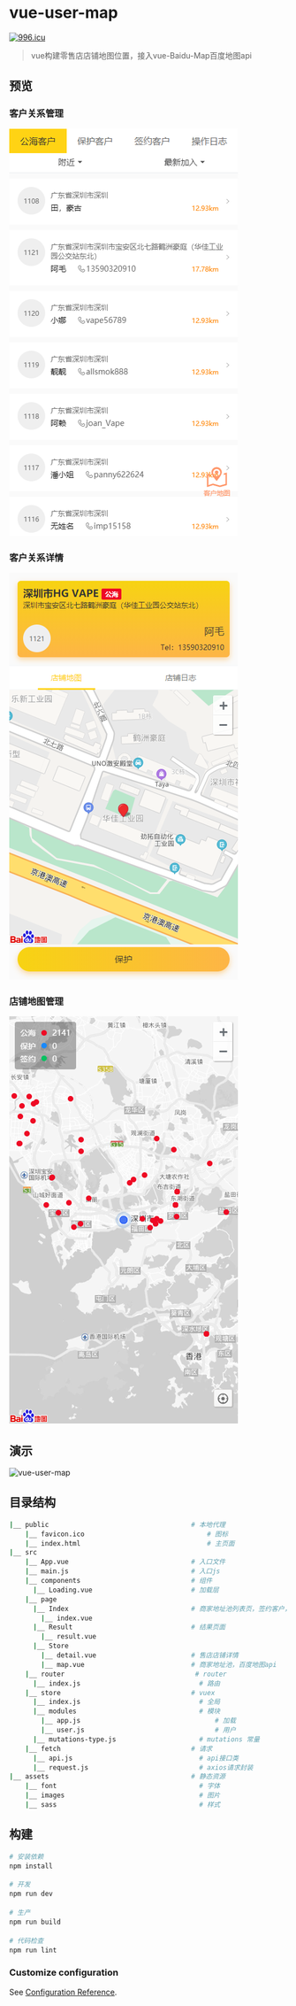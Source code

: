 # vue-user-map
[![996.icu](https://img.shields.io/badge/link-996.icu-red.svg)](https://996.icu)

> vue构建零售店店铺地图位置，接入vue-Baidu-Map百度地图api

## 预览

### 客户关系管理
![vue-user-map](/screenshot/1.png)

### 客户关系详情
![vue-user-map](/screenshot/2.png)

### 店铺地图管理
![vue-user-map](/screenshot/3.png)

## 演示
![vue-user-map](/screenshot/4.gif)

## 目录结构

```bash
|__ public                                    # 本地代理
    |__ favicon.ico                               # 图标
    |__ index.html                                # 主页面
|__ src
    |__ App.vue                               # 入口文件
    |__ main.js                               # 入口js
    |__ components                            # 组件
      |__ Loading.vue                         # 加载层
    |__ page
      |__ Index                               # 商家地址池列表页，签约客户，操作日志
        |__ index.vue
      |__ Result                              # 结果页面
        |__ result.vue
      |__ Store                            
        |__ detail.vue                        # 售店店铺详情
        |__ map.vue                           # 商家地址池，百度地图api
    |__ router                                 # router
      |__ index.js                              # 路由
    |__ store                                 # vuex
      |__ index.js                              # 全局
      |__ modules                               # 模块
        |__ app.js                                  # 加载
        |__ user.js                                 # 用户
      |__ mutations-type.js                     # mutations 常量
    |__ fetch                                 # 请求
      |__ api.js                                # api接口类
      |__ request.js                            # axios请求封装
|__ assets                                    # 静态资源
    |__ font                                    # 字体
    |__ images                                  # 图片
    |__ sass                                    # 样式
```

## 构建
``` bash
# 安装依赖
npm install

# 开发
npm run dev

# 生产
npm run build

# 代码检查
npm run lint
```

### Customize configuration
See [Configuration Reference](https://cli.vuejs.org/config/).
